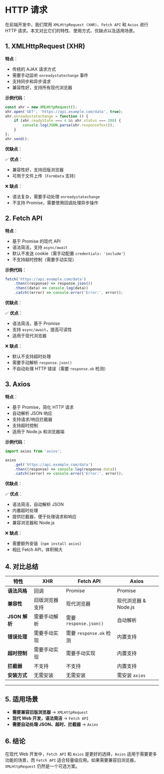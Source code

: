 # HTTP 请求

在前端开发中，我们常用 `XMLHttpRequest (XHR)`、`Fetch API` 和 `Axios` 进行 HTTP 请求。本文对比它们的特性、使用方式、优缺点以及适用场景。

## 1. XMLHttpRequest (XHR)

**特点**：

- 传统的 AJAX 请求方式
- 需要手动监听 `onreadystatechange` 事件
- 支持同步和异步请求
- 兼容性好，支持所有现代浏览器

**示例代码**：

```javascript
const xhr = new XMLHttpRequest();
xhr.open('GET', 'https://api.example.com/data', true);
xhr.onreadystatechange = function () {
	if (xhr.readyState === 4 && xhr.status === 200) {
		console.log(JSON.parse(xhr.responseText));
	}
};
xhr.send();
```

**优缺点**：

✅ **优点**：

- 兼容性好，支持旧版浏览器
- 可用于文件上传（`FormData` 支持）

❌ **缺点**：

- 语法复杂，需要手动处理 `onreadystatechange`
- 不支持 Promise，需要使用回调处理异步操作

## 2. Fetch API

**特点**：

- 基于 Promise 的现代 API
- 语法简洁，支持 `async/await`
- 默认不发送 cookie（需手动配置 `credentials: 'include'`）
- 不支持超时控制（需要手动实现）

**示例代码**：

```javascript
fetch('https://api.example.com/data')
	.then((response) => response.json())
	.then((data) => console.log(data))
	.catch((error) => console.error('Error:', error));
```

**优缺点**：

✅ **优点**：

- 语法简洁，基于 Promise
- 支持 `async/await`，提高可读性
- 适用于现代浏览器

❌ **缺点**：

- 默认不支持超时处理
- 需要手动解析 `response.json()`
- 不自动处理 HTTP 错误（需要 `response.ok` 检测）

## 3. Axios

**特点**：

- 基于 Promise，简化 HTTP 请求
- 自动解析 JSON 响应
- 支持请求/响应拦截器
- 支持超时控制
- 适用于 Node.js 和浏览器端

**示例代码**：

```javascript
import axios from 'axios';

axios
	.get('https://api.example.com/data')
	.then((response) => console.log(response.data))
	.catch((error) => console.error('Error:', error));
```

**优缺点**：

✅ **优点**：

- 语法简洁，自动解析 JSON
- 内置超时处理
- 提供拦截器，便于处理请求和响应
- 兼容浏览器和 Node.js

❌ **缺点**：

- 需要额外安装（`npm install axios`）
- 相比 Fetch API，体积稍大

## 4. 对比总结

| 特性          | XHR            | Fetch API               | Axios                |
| ------------- | -------------- | ----------------------- | -------------------- |
| **语法风格**  | 回调           | Promise                 | Promise              |
| **兼容性**    | 旧版浏览器支持 | 现代浏览器              | 现代浏览器 & Node.js |
| **JSON 解析** | 需要手动解析   | 需要 `response.json()`  | 自动解析             |
| **错误处理**  | 需要手动实现   | 需要 `response.ok` 检测 | 内置支持             |
| **超时控制**  | 需要手动实现   | 需要手动实现            | 内置支持             |
| **拦截器**    | 不支持         | 不支持                  | 内置支持             |
| **安装方式**  | 无需安装       | 无需安装                | 需安装 `axios`       |

---

## 5. 适用场景

- **需要兼容旧版浏览器** → `XMLHttpRequest`
- **现代 Web 开发，语法简洁** → `Fetch API`
- **需要自动处理 JSON、超时、拦截器** → `Axios`

## 6. 结论

在现代 Web 开发中，`Fetch API` 和 `Axios` 是更好的选择，`Axios` 适用于需要更多功能的场景，而 `Fetch API` 适合轻量级应用。如果需要兼容旧浏览器，`XMLHttpRequest` 仍然是一个可选方案。
